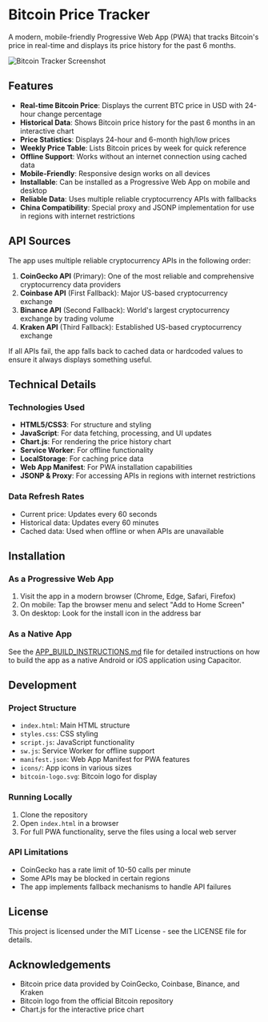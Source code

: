# Bitcoin Price Tracker

A modern, mobile-friendly Progressive Web App (PWA) that tracks Bitcoin's price in real-time and displays its price history for the past 6 months.

![Bitcoin Tracker Screenshot](https://raw.githubusercontent.com/bitcoin/bitcoin/master/share/pixmaps/bitcoin128.png)

## Features

- **Real-time Bitcoin Price**: Displays the current BTC price in USD with 24-hour change percentage
- **Historical Data**: Shows Bitcoin price history for the past 6 months in an interactive chart
- **Price Statistics**: Displays 24-hour and 6-month high/low prices
- **Weekly Price Table**: Lists Bitcoin prices by week for quick reference
- **Offline Support**: Works without an internet connection using cached data
- **Mobile-Friendly**: Responsive design works on all devices
- **Installable**: Can be installed as a Progressive Web App on mobile and desktop
- **Reliable Data**: Uses multiple reliable cryptocurrency APIs with fallbacks
- **China Compatibility**: Special proxy and JSONP implementation for use in regions with internet restrictions

## API Sources

The app uses multiple reliable cryptocurrency APIs in the following order:

1. **CoinGecko API** (Primary): One of the most reliable and comprehensive cryptocurrency data providers
2. **Coinbase API** (First Fallback): Major US-based cryptocurrency exchange
3. **Binance API** (Second Fallback): World's largest cryptocurrency exchange by trading volume
4. **Kraken API** (Third Fallback): Established US-based cryptocurrency exchange

If all APIs fail, the app falls back to cached data or hardcoded values to ensure it always displays something useful.

## Technical Details

### Technologies Used

- **HTML5/CSS3**: For structure and styling
- **JavaScript**: For data fetching, processing, and UI updates
- **Chart.js**: For rendering the price history chart
- **Service Worker**: For offline functionality
- **LocalStorage**: For caching price data
- **Web App Manifest**: For PWA installation capabilities
- **JSONP & Proxy**: For accessing APIs in regions with internet restrictions

### Data Refresh Rates

- Current price: Updates every 60 seconds
- Historical data: Updates every 60 minutes
- Cached data: Used when offline or when APIs are unavailable

## Installation

### As a Progressive Web App

1. Visit the app in a modern browser (Chrome, Edge, Safari, Firefox)
2. On mobile: Tap the browser menu and select "Add to Home Screen"
3. On desktop: Look for the install icon in the address bar

### As a Native App

See the [APP_BUILD_INSTRUCTIONS.md](APP_BUILD_INSTRUCTIONS.md) file for detailed instructions on how to build the app as a native Android or iOS application using Capacitor.

## Development

### Project Structure

- `index.html`: Main HTML structure
- `styles.css`: CSS styling
- `script.js`: JavaScript functionality
- `sw.js`: Service Worker for offline support
- `manifest.json`: Web App Manifest for PWA features
- `icons/`: App icons in various sizes
- `bitcoin-logo.svg`: Bitcoin logo for display

### Running Locally

1. Clone the repository
2. Open `index.html` in a browser
3. For full PWA functionality, serve the files using a local web server

### API Limitations

- CoinGecko has a rate limit of 10-50 calls per minute
- Some APIs may be blocked in certain regions
- The app implements fallback mechanisms to handle API failures

## License

This project is licensed under the MIT License - see the LICENSE file for details.

## Acknowledgements

- Bitcoin price data provided by CoinGecko, Coinbase, Binance, and Kraken
- Bitcoin logo from the official Bitcoin repository
- Chart.js for the interactive price chart
